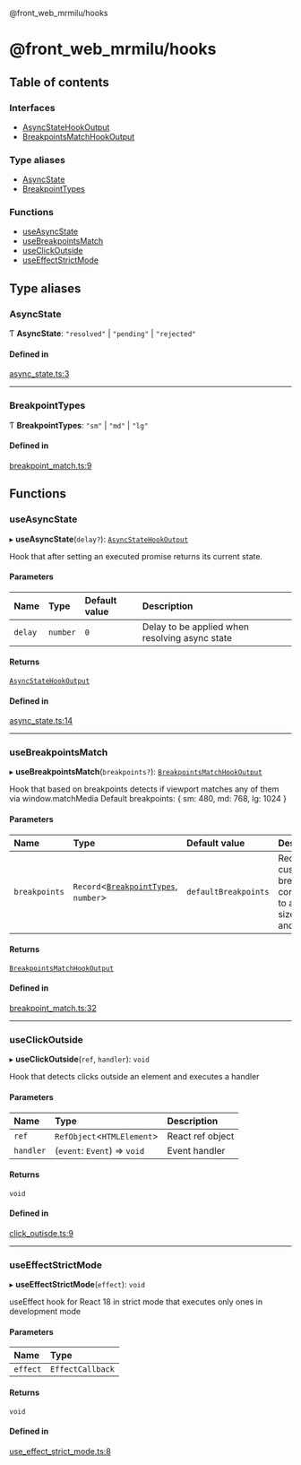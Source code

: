 @front_web_mrmilu/hooks

# @front_web_mrmilu/hooks

## Table of contents

### Interfaces

- [AsyncStateHookOutput](interfaces/AsyncStateHookOutput.md)
- [BreakpointsMatchHookOutput](interfaces/BreakpointsMatchHookOutput.md)

### Type aliases

- [AsyncState](Hooks.md#asyncstate)
- [BreakpointTypes](Hooks.md#breakpointtypes)

### Functions

- [useAsyncState](Hooks.md#useasyncstate)
- [useBreakpointsMatch](Hooks.md#usebreakpointsmatch)
- [useClickOutside](Hooks.md#useclickoutside)
- [useEffectStrictMode](Hooks.md#useeffectstrictmode)

## Type aliases

### AsyncState

Ƭ **AsyncState**: `"resolved"` \| `"pending"` \| `"rejected"`

#### Defined in

[async_state.ts:3](https://github.com/mrmilu/front_web_mrmilu/blob/6eec38a/packages/hooks/src/async_state.ts#L3)

---

### BreakpointTypes

Ƭ **BreakpointTypes**: `"sm"` \| `"md"` \| `"lg"`

#### Defined in

[breakpoint_match.ts:9](https://github.com/mrmilu/front_web_mrmilu/blob/6eec38a/packages/hooks/src/breakpoint_match.ts#L9)

## Functions

### useAsyncState

▸ **useAsyncState**(`delay?`): [`AsyncStateHookOutput`](interfaces/AsyncStateHookOutput.md)

Hook that after setting an executed promise returns its current state.

#### Parameters

| Name    | Type     | Default value | Description                                    |
| :------ | :------- | :------------ | :--------------------------------------------- |
| `delay` | `number` | `0`           | Delay to be applied when resolving async state |

#### Returns

[`AsyncStateHookOutput`](interfaces/AsyncStateHookOutput.md)

#### Defined in

[async_state.ts:14](https://github.com/mrmilu/front_web_mrmilu/blob/6eec38a/packages/hooks/src/async_state.ts#L14)

---

### useBreakpointsMatch

▸ **useBreakpointsMatch**(`breakpoints?`): [`BreakpointsMatchHookOutput`](interfaces/BreakpointsMatchHookOutput.md)

Hook that based on breakpoints detects if viewport matches any of them via window.matchMedia
Default breakpoints: {
sm: 480,
md: 768,
lg: 1024
}

#### Parameters

| Name          | Type                                                               | Default value        | Description                                                                  |
| :------------ | :----------------------------------------------------------------- | :------------------- | :--------------------------------------------------------------------------- |
| `breakpoints` | `Record`<[`BreakpointTypes`](Hooks.md#breakpointtypes), `number`\> | `defaultBreakpoints` | Record of custom breakpoints corresponding to a set of sizes: sm, md and lg. |

#### Returns

[`BreakpointsMatchHookOutput`](interfaces/BreakpointsMatchHookOutput.md)

#### Defined in

[breakpoint_match.ts:32](https://github.com/mrmilu/front_web_mrmilu/blob/6eec38a/packages/hooks/src/breakpoint_match.ts#L32)

---

### useClickOutside

▸ **useClickOutside**(`ref`, `handler`): `void`

Hook that detects clicks outside an element and executes a handler

#### Parameters

| Name      | Type                         | Description      |
| :-------- | :--------------------------- | :--------------- |
| `ref`     | `RefObject`<`HTMLElement`\>  | React ref object |
| `handler` | (`event`: `Event`) => `void` | Event handler    |

#### Returns

`void`

#### Defined in

[click_outisde.ts:9](https://github.com/mrmilu/front_web_mrmilu/blob/6eec38a/packages/hooks/src/click_outisde.ts#L9)

---

### useEffectStrictMode

▸ **useEffectStrictMode**(`effect`): `void`

useEffect hook for React 18 in strict mode that executes only ones in development mode

#### Parameters

| Name     | Type             |
| :------- | :--------------- |
| `effect` | `EffectCallback` |

#### Returns

`void`

#### Defined in

[use_effect_strict_mode.ts:8](https://github.com/mrmilu/front_web_mrmilu/blob/6eec38a/packages/hooks/src/use_effect_strict_mode.ts#L8)
